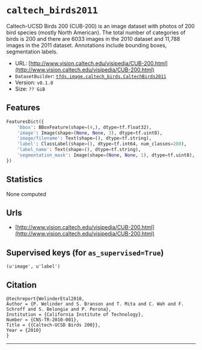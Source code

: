 <div itemscope itemtype="http://schema.org/Dataset">
  <div itemscope itemprop="includedInDataCatalog" itemtype="http://schema.org/DataCatalog">
    <meta itemprop="name" content="TensorFlow Datasets" />
  </div>
  <meta itemprop="name" content="caltech_birds2011" />
  <meta itemprop="description" content="Caltech-UCSD Birds 200 (CUB-200) is an image dataset with photos &#10;of 200 bird species (mostly North American). The total number of &#10;categories of birds is 200 and there are 6033 images in the 2010 &#10;dataset and 11,788 images in the 2011 dataset.&#10;Annotations include bounding boxes, segmentation labels.&#10;" />
  <meta itemprop="url" content="https://www.tensorflow.org/datasets/catalog/caltech_birds2011" />
  <meta itemprop="sameAs" content="http://www.vision.caltech.edu/visipedia/CUB-200.html" />
</div>

# `caltech_birds2011`

Caltech-UCSD Birds 200 (CUB-200) is an image dataset with photos of 200 bird
species (mostly North American). The total number of categories of birds is 200
and there are 6033 images in the 2010 dataset and 11,788 images in the 2011
dataset. Annotations include bounding boxes, segmentation labels.

*   URL:
    [http://www.vision.caltech.edu/visipedia/CUB-200.html](http://www.vision.caltech.edu/visipedia/CUB-200.html)
*   `DatasetBuilder`:
    [`tfds.image.caltech_birds.CaltechBirds2011`](https://github.com/tensorflow/datasets/tree/master/tensorflow_datasets/image/caltech_birds.py)
*   Version: `v0.1.0`
*   Size: `?? GiB`

## Features
```python
FeaturesDict({
    'bbox': BBoxFeature(shape=(4,), dtype=tf.float32),
    'image': Image(shape=(None, None, 3), dtype=tf.uint8),
    'image/filename': Text(shape=(), dtype=tf.string),
    'label': ClassLabel(shape=(), dtype=tf.int64, num_classes=200),
    'label_name': Text(shape=(), dtype=tf.string),
    'segmentation_mask': Image(shape=(None, None, 1), dtype=tf.uint8),
})
```

## Statistics
None computed

## Urls

*   [http://www.vision.caltech.edu/visipedia/CUB-200.html](http://www.vision.caltech.edu/visipedia/CUB-200.html)

## Supervised keys (for `as_supervised=True`)
`(u'image', u'label')`

## Citation
```
@techreport{WelinderEtal2010,
Author = {P. Welinder and S. Branson and T. Mita and C. Wah and F. Schroff and S. Belongie and P. Perona},
Institution = {California Institute of Technology},
Number = {CNS-TR-2010-001},
Title = {{Caltech-UCSD Birds 200}},
Year = {2010}
}
```

--------------------------------------------------------------------------------
